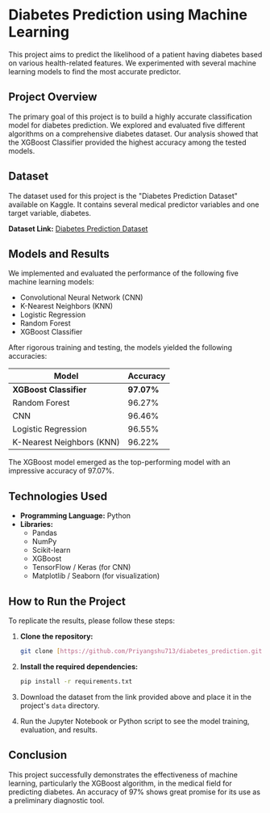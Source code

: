 # Diabetes Prediction using Machine Learning

This project aims to predict the likelihood of a patient having diabetes based on various health-related features. We experimented with several machine learning models to find the most accurate predictor.

## Project Overview

The primary goal of this project is to build a highly accurate classification model for diabetes prediction. We explored and evaluated five different algorithms on a comprehensive diabetes dataset. Our analysis showed that the XGBoost Classifier provided the highest accuracy among the tested models.

## Dataset

The dataset used for this project is the "Diabetes Prediction Dataset" available on Kaggle. It contains several medical predictor variables and one target variable, diabetes.

**Dataset Link:** [Diabetes Prediction Dataset](https://www.kaggle.com/datasets/iammustafatz/diabetes-prediction-dataset)

## Models and Results

We implemented and evaluated the performance of the following five machine learning models:

* Convolutional Neural Network (CNN)
* K-Nearest Neighbors (KNN)
* Logistic Regression
* Random Forest
* XGBoost Classifier

After rigorous training and testing, the models yielded the following accuracies:

| Model                | Accuracy |
| -------------------- | -------- |
| **XGBoost Classifier**   | **97.07%**   |
| Random Forest        | 96.27%   |
| CNN                  | 96.46%   |
| Logistic Regression  | 96.55%   |
| K-Nearest Neighbors (KNN) | 96.22% |

The XGBoost model emerged as the top-performing model with an impressive accuracy of 97.07%.

## Technologies Used

* **Programming Language:** Python
* **Libraries:**
    * Pandas
    * NumPy
    * Scikit-learn
    * XGBoost
    * TensorFlow / Keras (for CNN)
    * Matplotlib / Seaborn (for visualization)

## How to Run the Project

To replicate the results, please follow these steps:

1.  **Clone the repository:**
    ```bash
    git clone [https://github.com/Priyangshu713/diabetes_prediction.git](https://github.com/Priyangshu713/diabetes_prediction.git)
    ```

2.  **Install the required dependencies:**
    ```bash
    pip install -r requirements.txt
    ```

3.  Download the dataset from the link provided above and place it in the project's `data` directory.

4.  Run the Jupyter Notebook or Python script to see the model training, evaluation, and results.

## Conclusion

This project successfully demonstrates the effectiveness of machine learning, particularly the XGBoost algorithm, in the medical field for predicting diabetes. An accuracy of 97% shows great promise for its use as a preliminary diagnostic tool.
